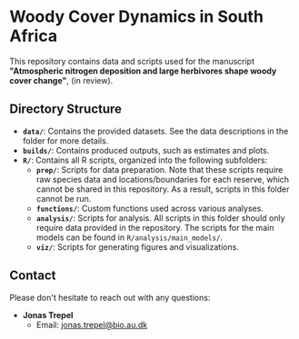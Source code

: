 # Woody Cover Dynamics in South Africa
This repository contains data and scripts used for the manuscript **"Atmospheric nitrogen deposition and large herbivores shape woody cover change"**, (in review). 

## Directory Structure

- **`data/`**: Contains the provided datasets. See the data descriptions in the folder for more details.
- **`builds/`**: Contains produced outputs, such as estimates and plots.
- **`R/`**: Contains all R scripts, organized into the following subfolders:
  - **`prep/`**: Scripts for data preparation. Note that these scripts require raw species data and locations/boundaries for each reserve, which cannot be shared in this repository. As a result, scripts in this folder cannot be run.
  - **`functions/`**: Custom functions used across various analyses.
  - **`analysis/`**: Scripts for analysis. All scripts in this folder should only require data provided in the repository. The scripts for the main models can be found in `R/analysis/main_models/`.
  - **`viz/`**: Scripts for generating figures and visualizations.


## Contact
Please don't hesitate to reach out with any questions:  
- **Jonas Trepel**  
  - Email: [jonas.trepel@bio.au.dk](mailto:jonas.trepel@bio.au.dk)
 

